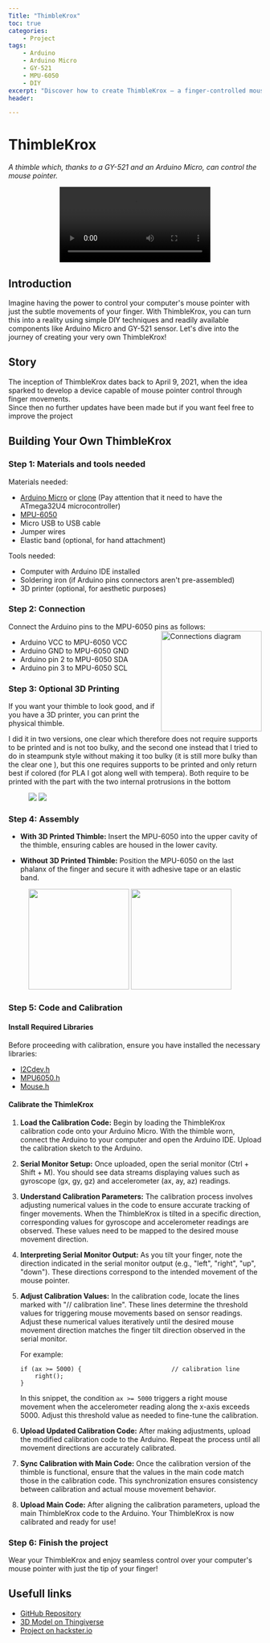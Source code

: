 ```yaml
---
Title: "ThimbleKrox"
toc: true
categories:
    - Project
tags:
    - Arduino
    - Arduino Micro
    - GY-521
    - MPU-6050
    - DIY
excerpt: "Discover how to create ThimbleKrox — a finger-controlled mouse pointer using an Arduino Micro and GY-521 sensor."
header:

---
```


# ThimbleKrox
_A thimble which, thanks to a GY-521 and an Arduino Micro, can control the mouse pointer._
<div style="text-align:center;">
  <video controls autoplay loop>
    <source src="/assets/images/ThimbleKrox/main.mp4" type="video/mp4">
    Your browser does not support the video tag.
  </video>
</div>

## Introduction
Imagine having the power to control your computer's mouse pointer with just the subtle movements of your finger. With ThimbleKrox, you can turn this into a reality using simple DIY techniques and readily available components like Arduino Micro and GY-521 sensor. Let's dive into the journey of creating your very own ThimbleKrox!

## Story
The inception of ThimbleKrox dates back to April 9, 2021, when the idea sparked to develop a device capable of mouse pointer control through finger movements.  
Since then no further updates have been made but if you want feel free to improve the project

## Building Your Own ThimbleKrox

### Step 1: Materials and tools needed
Materials needed:
* [Arduino Micro](https://store.arduino.cc/products/arduino-micro) or [clone](https://it.aliexpress.com/item/1005005921690245.html) (Pay attention that it need to have the ATmega32U4 microcontroller)
* [MPU-6050](https://it.aliexpress.com/item/1005006217124209.html)
* Micro USB to USB cable
* Jumper wires
* Elastic band (optional, for hand attachment)

Tools needed:
* Computer with Arduino IDE installed
* Soldering iron (if Arduino pins connectors aren't pre-assembled)
* 3D printer (optional, for aesthetic purposes)

### Step 2: Connection
Connect the Arduino pins to the MPU-6050 pins as follows:
<img src="/assets/images/ThimbleKrox/connections_diagram.jpeg" alt="Connections diagram" style="float:right; height:200px;">
* Arduino VCC to MPU-6050 VCC
* Arduino GND to MPU-6050 GND
* Arduino pin 2 to MPU-6050 SDA
* Arduino pin 3 to MPU-6050 SCL


### Step 3: Optional 3D Printing
If you want your thimble to look good, and if you have a 3D printer, you can print the physical thimble.

I did it in two versions, one clear which therefore does not require supports to be printed and is not too bulky, and the second one instead that I tried to do in steampunk style without making it too bulky (it is still more bulky than the clear one ), but this one requires supports to be printed and only return best if colored (for PLA I got along well with tempera). Both require to be printed with the part with the two internal protrusions in the bottom
<figure class="half">
  <a href="/assets/images/ThimbleKrox/case_steampunk.jpeg"><img src="/assets/images/ThimbleKrox/case_steampunk.jpeg"></a>
  <a href="/assets/images/ThimbleKrox/case_clear.jpeg"><img src="/assets/images/ThimbleKrox/case_clear.jpeg"></a>
</figure>

### Step 4: Assembly

* **With 3D Printed Thimble:** Insert the MPU-6050 into the upper cavity of the thimble, ensuring cables are housed in the lower cavity.

* **Without 3D Printed Thimble:** Position the MPU-6050 on the last phalanx of the finger and secure it with adhesive tape or an elastic band.
<figure class="half">
  <a href="/assets/images/ThimbleKrox/soldering.jpg"><img src="/assets/images/ThimbleKrox/soldering.jpg" style="height:200px;"></a>
  <a href="/assets/images/ThimbleKrox/cable_management.jpg"><img src="/assets/images/ThimbleKrox/cable_management.jpg" style="height:200px;width: 200px;"></a>
</figure>

### Step 5: Code and Calibration

#### Install Required Libraries
Before proceeding with calibration, ensure you have installed the necessary libraries:
- [I2Cdev.h](https://github.com/jrowberg/i2cdevlib/blob/master/Arduino/I2Cdev/I2Cdev.h)
- [MPU6050.h](https://github.com/jrowberg/i2cdevlib/blob/master/Arduino/MPU6050/MPU6050.h)
- [Mouse.h](https://github.com/arduino-libraries/Mouse/blob/master/src/Mouse.h)

#### Calibrate the ThimleKrox
1. **Load the Calibration Code:** Begin by loading the ThimbleKrox calibration code onto your Arduino Micro. With the thimble worn, connect the Arduino to your computer and open the Arduino IDE. Upload the calibration sketch to the Arduino.
   
2. **Serial Monitor Setup:** Once uploaded, open the serial monitor (Ctrl + Shift + M). You should see data streams displaying values such as gyroscope (gx, gy, gz) and accelerometer (ax, ay, az) readings.

3. **Understand Calibration Parameters:** The calibration process involves adjusting numerical values in the code to ensure accurate tracking of finger movements. When the ThimbleKrox is tilted in a specific direction, corresponding values for gyroscope and accelerometer readings are observed. These values need to be mapped to the desired mouse movement direction.

4. **Interpreting Serial Monitor Output:** As you tilt your finger, note the direction indicated in the serial monitor output (e.g., "left", "right", "up", "down"). These directions correspond to the intended movement of the mouse pointer.

5. **Adjust Calibration Values:** In the calibration code, locate the lines marked with "// calibration line". These lines determine the threshold values for triggering mouse movements based on sensor readings. Adjust these numerical values iteratively until the desired mouse movement direction matches the finger tilt direction observed in the serial monitor.

   For example:
   ```
   if (ax >= 5000) {                         // calibration line
       right();
   }
   ```
   In this snippet, the condition `ax >= 5000` triggers a right mouse movement when the accelerometer reading along the x-axis exceeds 5000. Adjust this threshold value as needed to fine-tune the calibration.

6. **Upload Updated Calibration Code:** After making adjustments, upload the modified calibration code to the Arduino. Repeat the process until all movement directions are accurately calibrated.

7. **Sync Calibration with Main Code:** Once the calibration version of the thimble is functional, ensure that the values in the main code match those in the calibration code. This synchronization ensures consistency between calibration and actual mouse movement behavior.

8. **Upload Main Code:** After aligning the calibration parameters, upload the main ThimbleKrox code to the Arduino. Your ThimbleKrox is now calibrated and ready for use!

### Step 6: Finish the project
Wear your ThimbleKrox and enjoy seamless control over your computer's mouse pointer with just the tip of your finger!

## Usefull links
- [GitHub Repository](https://github.com/Magform/ThimbleKrox)
- [3D Model on Thingiverse](https://www.thingiverse.com/thing:4704966)
- [Project on hackster.io](https://www.hackster.io/magform/thimblekrox-mouse-control-with-your-fingers-dd8881)